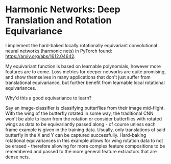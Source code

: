 # Harmonic Networks: Deep Translation and Rotation Equivariance

I implement the hard-baked locally rotationally equivariant convolutional neural networks (harmonic nets) in PyTorch found: https://arxiv.org/abs/1612.04642.

My equivariant function is based on learnable polynomials, however more features are to come. Loss metrics for deeper networks are quite promising, and show themselves in many applications that don't just suffer from translational equivariance, but further benefit from learnable local rotational equivariances.

Why'd this a good equivariance to learn?

Say an image-classifier is classifying butterflies from their image mid-flight. With the wing of the butterfly rotated in some way, the traditional CNN won't be able to learn from the rotation or consider butterflies with rotated wings as data to be equivariantly passed along - of course unless each frame example is given in the training data. Usually, only translations of said butterfly in the X and Y can be captured successfully. Hard-baking rotational equivariances in this example allows for wing rotation data to not be erased - therefore allowing for more complex feature compositions to be remembered and passed to the more general feature extractors that are dense nets.
